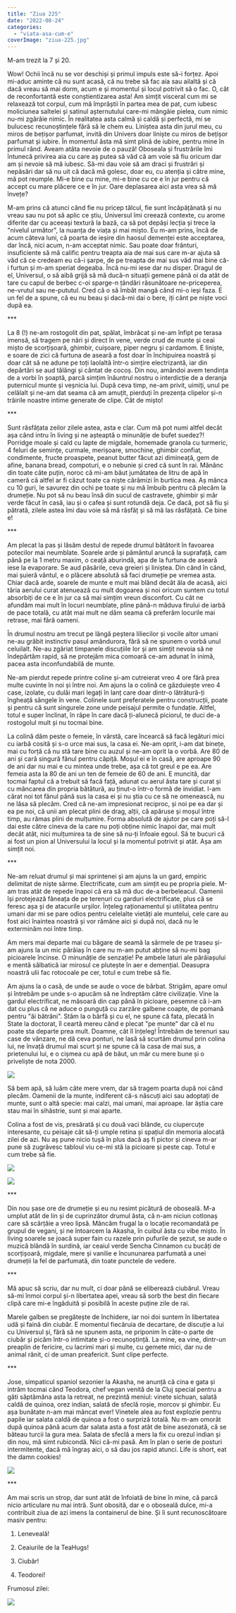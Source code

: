 ```yaml
---
title: "Ziua 225"
date: "2022-08-24"
categories: 
  - "viata-asa-cum-e"
coverImage: "ziua-225.jpg"
---
```


M-am trezit la 7 și 20.

Wow! Ochii încă nu se vor deschiși și primul impuls este să-i forțez. Apoi mi-aduc aminte că nu sunt acasă, că nu trebe să fac aia sau ailaltă și că dacă vreau să mai dorm, acum e și momentul și locul potrivit să o fac. O, cât de reconfortantă este conștientizarea asta! Am simțit visceral cum mi se relaxează tot corpul, cum mă împrăștii în partea mea de pat, cum iubesc moliciunea saltelei și satinul așternutului care-mi mângâie pielea, cum nimic nu-mi zgârâie nimic. În realitatea asta calmă și caldă și perfectă, mi se bulucesc recunoștințele fără să le chem eu. Liniștea asta din jurul meu, cu miros de bețișor parfumat, invită din Univers doar liniște cu miros de bețișor parfumat și iubire. În momentul ăsta mă simt plină de iubire, pentru mine în primul rând. Aveam atâta nevoie de o pauză! Oboseala și frustrările îmi întunecă privirea aia cu care aș putea să văd că am voie să fiu oricum dar am și nevoie să mă iubesc. Să-mi dau voie să am draci și frustrări și nepăsări dar să nu uit că dacă mă golesc, doar eu, cu atenția și către mine, mă pot reumple. Mi-e bine cu mine, mi-e bine cu ce e în jur pentru că accept cu mare plăcere ce e în jur. Oare deplasarea aici asta vrea să mă învețe? 

M-am prins că atunci când fie nu pricep tâlcul, fie sunt încăpățânată și nu vreau sau nu pot să aplic ce știu, Universul îmi creează contexte, cu arome diferite dar cu aceeași textură la bază, ca să pot depăși lecția și trece la "nivelul următor", la nuanța de viața și mai mișto. Eu m-am prins, încă de acum câteva luni, că poarta de ieșire din haosul demenței este acceptarea, dar încă, nici acum, n-am acceptat nimic. Sau poate doar frânturi, insuficiente să mă calific pentru treapta aia de mai sus care m-ar ajuta să văd că ce credeam eu că-i șarpe, de pe treapta de mai sus văd mai bine că-i furtun și m-am speriat degeaba. Încă nu-mi iese dar nu disper. Dragul de el, Universul, o să aibă grijă să mă ducă-n situații gemene până oi da atât de tare cu capul de berbec c-oi sparge-n țândări răsunătoare ne-priceperea, ne-vrutul sau ne-pututul. Cred că o să îmbăt mangă când mi-o ieși faza. E un fel de a spune, că eu nu beau și dacă-mi dai o bere, iți cânt pe niște voci după ea. 

\*\*\*

La 8 (!) ne-am rostogolit din pat, spălat, îmbrăcat și ne-am înfipt pe terasa imensă, să tragem pe nări și direct în vene, verde crud de munte și ceai mișto de scorțișoară, ghimbir, cuișoare, piper negru și cardamom. E liniște, e soare de zici că furtuna de aseară a fost doar în închipuirea noastră și doar cât să ne adune pe toți laolaltă într-o simțire electrizantă, iar din depărtări se aud tălăngi și cântat de cocoș. Din nou, amândoi avem tendința de a vorbi în șoaptă, parcă simțim înăuntrul nostru o interdicție de a deranja puternicul munte și veșnicia lui. După ceva timp, ne-am privit, uimiți, unul pe celălalt și ne-am dat seama că am amuțit, pierduți în prezența clipelor și-n trăirile noastre intime generate de clipe. Cât de mișto!

\*\*\*

Sunt răsfățata zeilor zilele astea, asta e clar. Cum mă pot numi altfel decât așa când intru în living și ne așteaptă o minunăție de bufet suedez?! Porridge moale și cald cu lapte de migdale, homemade granola cu turmeric, 4 feluri de semințe, curmale, merișoare, smochine, ghimbir confiat, condimente, fructe proaspete, peanut butter făcut azi dimineață, gem de afine, banana bread, compoturi, e o nebunie și cred că sunt în rai. Mănânc din toate câte puțin, noroc că mi-am băut jumătatea de litru de apă în cameră că altfel ar fi căzut toate ca niște cărămizi în burtica mea. Aș mânca cu 10 guri, le savurez din ochi pe toate și nu mă îmbuib pentru că plecăm la drumeție. Nu pot să nu beau însă din sucul de castravete, ghimbir și măr verde făcut în casă, iau și o cafea și sunt rotundă deja. Ce dacă, pot să fiu și pătrată, zilele astea îmi dau voie să mă răsfăț și să mă las răsfățată. Ce bine e!

\*\*\*

Am plecat la pas și lăsăm destul de repede drumul bătătorit în favoarea potecilor mai neumblate. Soarele arde și pământul aruncă la suprafață, cam până pe la 1 metru maxim, o ceață aburindă, apa de la furtuna de aseară iese la evaporare. Se aud păsările, ceva greieri și liniștea. Din când în când, mai șuieră vântul, e o plăcere absolută să faci drumeție pe vremea asta. Chiar dacă arde, soarele de munte e mult mai blând decât ăla de acasă, aici tăria aerului curat atenuează cu mult dogoarea și noi oricum suntem cu totul absorbiți de ce e în jur ca să mai simțim vreun disconfort. Cu cât ne afundăm mai mult în locuri neumblate, pline până-n măduva firului de iarbă de pace totală, cu atât mai mult ne dăm seama că preferăm locurile mai retrase, mai fără oameni.

În drumul nostru am trecut pe lângă peștera liliecilor și vocile altor umani ne-au grăbit instinctiv pasul amândurora, fără să ne spunem o vorbă unul celuilalt. Ne-au zgâriat timpanele discuțiile lor și am simțit nevoia să ne îndepărtăm rapid, să ne protejăm mica comoară ce-am adunat în inimă, pacea asta inconfundabilă de munte.

Ne-am pierdut repede printre coline și-am cutreierat vreo 4 ore fără prea multe cuvinte în noi și între noi. Am ajuns la o colină ce găzduiește vreo 4 case, izolate, cu dulăi mari legați în lanț care doar dintr-o lătrătură-ți îngheață sângele în vene. Colinele sunt preferatele pentru construcții, poate și pentru că sunt singurele zone unde peisajul permite o fundație. Altfel, totul e super înclinat, în râpe în care dacă ți-alunecă piciorul, te duci de-a rostogolul mult și nu tocmai bine. 

La colină dăm peste o femeie, în vârstă, care încearcă să facă legături mici cu iarbă cosită și s-o urce mai sus, la casa ei. Ne-am oprit, i-am dat binețe, mai cu forță că nu stă tare bine cu auzul și ne-am oprit la o vorbă. Are 80 de ani și cară singură fânul pentru căpiță. Moșul ei e în casă, are aproape 90 de ani dar nu mai e cu mintea unde trebe, așa că tot greul e pe ea. Are femeia asta la 80 de ani un ten de femeie de 60 de ani. E muncită, dar tocmai faptul că a trebuit să facă față, adunat cu aerul ăsta tare și curat și cu mâncarea din propria bătătură, au ținut-o într-o formă de invidiat. I-am cărat noi tot fânul până sus la casa ei și nu știa cu ce să ne omenească, nu ne lăsa să plecăm. Cred că ne-am impresionat reciproc, și noi pe ea dar și ea pe noi, că unii am plecat plini de drag, alții, că apăruse și moșul între timp, au rămas plini de mulțumire. Forma absolută de ajutor pe care poți să-l dai este către cineva de la care nu poți obține nimic înapoi dar, mai mult decât atât, nici mulțumirea ta de sine să nu-ți înfoaie egoul. Să te bucuri că ai fost un pion al Universului la locul și la momentul potrivit și atât. Așa am simțit noi.

\*\*\*

Ne-am reluat drumul și mai sprintenei și am ajuns la un gard, empiric delimitat de niște sârme. Electrificate, cum am simțit eu pe propria piele. M-am tras atât de repede înapoi că era să mă duc de-a berbeleacul. Oamenii își protejează fâneața de pe terenuri cu garduri electrificate, plus că se feresc așa și de atacurile urșilor. Înțeleg raționamentul și utilitatea pentru umani dar mi se pare odios pentru celelalte vietăți ale muntelui, cele care au fost aici înaintea noastră și vor rămâne aici și după noi, dacă nu le exterminăm noi între timp.

Am mers mai departe mai cu băgare de seamă la sârmele de pe traseu și-am ajuns la un mic pârâiaș în care nu m-am putut abține să nu-mi bag picioarele încinse. O minunăție de senzație! Pe ambele laturi ale pârâiașului e mentă sălbatică iar mirosul ce plutește în aer e demențial. Deasupra noastră ulii fac rotocoale pe cer, totul e cum trebe să fie. 

Am ajuns la o casă, de unde se aude o voce de bărbat. Strigăm, apare omul și întrebăm pe unde s-o apucăm să ne îndreptăm către civilizație. Vine la gardul electrificat, ne măsoară din cap până în picioare, pesemne că i-am dat cu plus că ne aduce o punguță cu zarzăre galbene coapte, de pomană pentru "ăi bătrâni". Stăm la o bârfă și cu el, ne spune că fata, plecată în State la doctorat, îl ceartă mereu când e plecat "pe munte" dar că el nu poate sta departe prea mult. Doamne, cât îl înțeleg! Întrebăm de terenuri sau case de vânzare, ne dă ceva ponturi, ne lasă să scurtăm drumul prin colina lui, ne învață drumul mai scurt și ne spune că la casa de mai sus, a prietenului lui, e o cișmea cu apă de băut, un măr cu mere bune și o priveliște de nota 2000.

![](images/colina-1024x576.jpeg)

Să bem apă, să luăm câte mere vrem, dar să tragem poarta după noi când plecăm. Oamenii de la munte, indiferent că-s născuți aici sau adoptați de munte, sunt o altă specie: mai calzi, mai umani, mai aproape. Iar ăștia care stau mai în sihăstrie, sunt și mai aparte. 

Colina a fost de vis, presărată și cu două vaci blânde, cu ciupercuțe interesante, cu peisaje cât să-ți umple retina și spațiul din memoria alocată zilei de azi. Nu aș pune nicio tușă în plus dacă aș fi pictor și cineva m-ar pune să zugrăvesc tabloul viu ce-mi stă la picioare și peste cap. Totul e cum trebe să fie.

![](images/vaca-576x1024.jpeg)

![](images/ciuperci-1024x576.jpeg)

\*\*\*

Din nou șase ore de drumeție și eu nu resimt picătură de oboseală. M-a umplut atât de lin și de cuprinzător drumul ăsta, că n-am niciun cotlonaș care să scârțâie a vreo lipsă. Mâncăm frugal la o locație recomandată pe grupul de vegani, și ne întoarcem la Akasha, în cuibul ăsta cu vibe mișto. În living soarele se joacă super fain cu razele prin pufurile de șezut, se aude o muzică blândă în surdină, iar ceaiul verde Sencha Cinnamon cu bucăți de scorțișoară, migdale, mere și vanilie e încununarea parfumată a unei drumeții la fel de parfumată, din toate punctele de vedere. 

\*\*\*

Mă apuc să scriu, dar nu mult, ci doar până se eliberează ciubărul. Vreau să-mi înmoi corpul și-n libertatea apei, vreau să sorb the best din fiecare clipă care mi-e îngăduită și posibilă în aceste puține zile de rai. 

Marele galben se pregătește de închidere, iar noi doi suntem în libertatea udă și faină din ciubăr. E momentul fiecăruia de decartare, de discuție a lui cu Universul și, fără să ne spunem asta, ne priponim în câte-o parte de ciubăr și picăm într-o intimitate și-o recunoștință. La mine, ea vine, dintr-un preaplin de fericire, cu lacrimi mari și multe, cu gemete mici, dar nu de animal rănit, ci de uman preafericit. Sunt clipe perfecte.

\*\*\*

Jose, simpaticul spaniol sezonier la Akasha, ne anunță că cina e gata și intrăm tocmai când Teodora, chef vegan venită de la Cluj special pentru a găti săptămâna asta la retreat, ne prezintă meniul: vinete sichuan, salată caldă de quinoa, orez indian, salată de sfeclă roșie, morcov și ghimbir. Eu așa bunătate n-am mai mâncat ever! Vinetele alea au fost explozie pentru papile iar salata caldă de quinoa a fost o surpriză totală. Nu m-am omorât după quinoa până acum dar salata asta a fost atât de bine asezonată, că se băteau turcii la gura mea. Salata de sfeclă a mers la fix cu orezul indian și din nou, mă simt rubicondă. Nici că-mi pasă. Am în plan o serie de posturi intermitente, dacă mă îngraș aici, o să dau jos rapid atunci. Life is short, eat the damn cookies!

![](images/dinner-1024x576.jpeg)

\*\*\*

Am mai scris un strop, dar sunt atât de înfoiată de bine în mine, că parcă nicio articulare nu mai intră. Sunt obosită, dar e o oboseală dulce, mi-a contribuit ziua de azi imens la containerul de bine. Și îi sunt recunoscătoare masiv pentru:

1. Leneveală!

3. Ceaiurile de la TeaHugs!

5. Ciubăr!

7. Teodorei!

Frumosul zilei:

![](images/225-frumos.jpeg)
